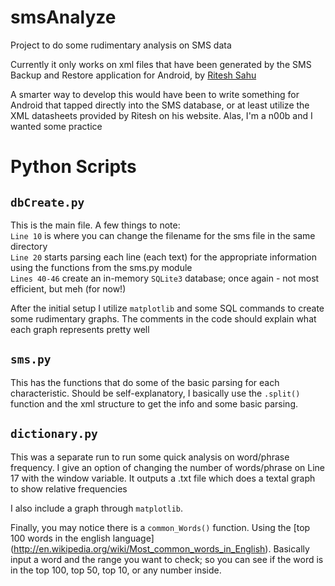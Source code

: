 smsAnalyze
==========

Project to do some rudimentary analysis on SMS data

Currently it only works on xml files that have been generated by the SMS Backup and Restore application for Android, by [Ritesh Sahu](http://android.riteshsahu.com/apps/sms-backup-restore)

A smarter way to develop this would have been to write something for Android that tapped directly into the SMS database, or at least utilize the XML datasheets provided by Ritesh on his website. Alas, I'm a n00b and I wanted some practice

Python Scripts
==========
`dbCreate.py`
------------
This is the main file. A few things to note:
<br>`Line 10` is where you can change the filename for the sms file in the same directory
<br>`Line 20` starts parsing each line (each text) for the appropriate information using the functions from the sms.py module
<br>`Lines 40-46` create an in-memory `SQLite3` database; once again - not most efficient, but meh (for now!)

After the initial setup I utilize `matplotlib` and some SQL commands to create some rudimentary graphs. The comments in the code should explain what each graph represents pretty well

`sms.py`
------
This has the functions that do some of the basic parsing for each characteristic. Should be self-explanatory, I basically use the `.split()` function and the xml structure to get the info and some basic parsing.


`dictionary.py`
-------------
This was a separate run to run some quick analysis on word/phrase frequency. I give an option of changing the number of words/phrase on Line 17 with the window variable.
It outputs a .txt file which does a textal graph to show relative frequencies

I also include a graph through `matplotlib`.

Finally, you may notice there is a `common_Words()` function. Using the [top 100 words in the english language] (http://en.wikipedia.org/wiki/Most_common_words_in_English). Basically input a word and the range you want to check; so you can see if the word is in the top 100, top 50, top 10, or any number inside.
